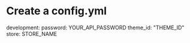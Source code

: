 # Create a config.yml
development:
  password: YOUR_API_PASSWORD
  theme_id: "THEME_ID"
  store: STORE_NAME
